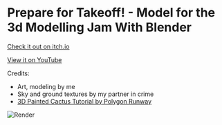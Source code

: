 # Prepare for Takeoff! - Model for the 3d Modelling Jam With Blender

[Check it out on itch.io](https://jennydevs.itch.io/prepare-for-takeoff)

[View it on YouTube](https://www.youtube.com/watch?v=cjbK8Gei-Dg)

Credits:

- Art, modeling by me
- Sky and ground textures by my partner in crime
- [3D Painted Cactus Tutorial by Polygon Runway](https://www.youtube.com/watch?v=BScbQjfTMfs)

![Render](https://github.com/user-attachments/assets/66504884-d832-4e7e-a539-8cd9ee700c6b)
